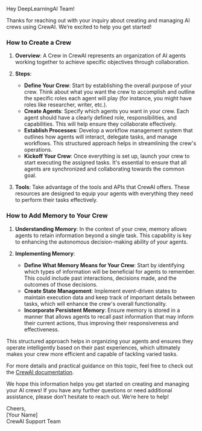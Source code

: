 Hey DeepLearningAI Team! 

Thanks for reaching out with your inquiry about creating and managing AI crews using CrewAI. We’re excited to help you get started! 

### How to Create a Crew

1. **Overview**: A Crew in CrewAI represents an organization of AI agents working together to achieve specific objectives through collaboration.
  
2. **Steps**:
   - **Define Your Crew**: Start by establishing the overall purpose of your crew. Think about what you want the crew to accomplish and outline the specific roles each agent will play (for instance, you might have roles like researcher, writer, etc.).
   - **Create Agents**: Specify which agents you want in your crew. Each agent should have a clearly defined role, responsibilities, and capabilities. This will help ensure they collaborate effectively.
   - **Establish Processes**: Develop a workflow management system that outlines how agents will interact, delegate tasks, and manage workflows. This structured approach helps in streamlining the crew's operations.
   - **Kickoff Your Crew**: Once everything is set up, launch your crew to start executing the assigned tasks. It's essential to ensure that all agents are synchronized and collaborating towards the common goal.

3. **Tools**: Take advantage of the tools and APIs that CrewAI offers. These resources are designed to equip your agents with everything they need to perform their tasks effectively.

### How to Add Memory to Your Crew

1. **Understanding Memory**: In the context of your crew, memory allows agents to retain information beyond a single task. This capability is key to enhancing the autonomous decision-making ability of your agents.

2. **Implementing Memory**:
   - **Define What Memory Means for Your Crew**: Start by identifying which types of information will be beneficial for agents to remember. This could include past interactions, decisions made, and the outcomes of those decisions.
   - **Create State Management**: Implement event-driven states to maintain execution data and keep track of important details between tasks, which will enhance the crew's overall functionality.
   - **Incorporate Persistent Memory**: Ensure memory is stored in a manner that allows agents to recall past information that may inform their current actions, thus improving their responsiveness and effectiveness.

This structured approach helps in organizing your agents and ensures they operate intelligently based on their past experiences, which ultimately makes your crew more efficient and capable of tackling varied tasks.

For more details and practical guidance on this topic, feel free to check out the [CrewAI documentation](https://docs.crewai.com/how-to/Creating-a-Crew-and-kick-it-off/). 

We hope this information helps you get started on creating and managing your AI crews! If you have any further questions or need additional assistance, please don’t hesitate to reach out. We’re here to help!

Cheers,  
[Your Name]  
CrewAI Support Team